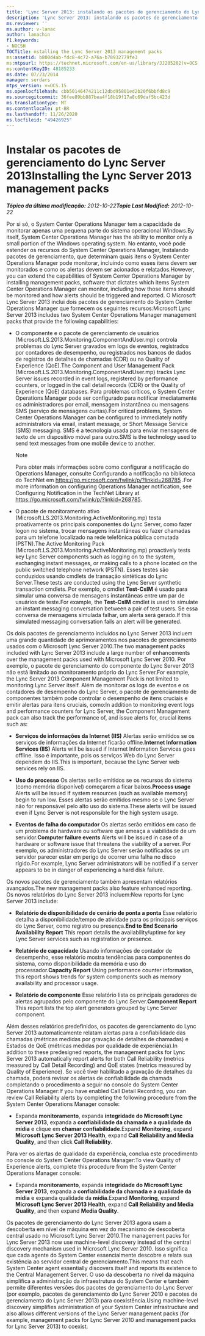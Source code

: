```yaml
---
title: 'Lync Server 2013: instalando os pacotes de gerenciamento do Lync Server 2013'
description: 'Lync Server 2013: instalando os pacotes de gerenciamento do Lync Server 2013.'
ms.reviewer: ''
ms.author: v-lanac
author: lanachin
f1.keywords:
- NOCSH
TOCTitle: nstalling the Lync Server 2013 management packs
ms:assetid: b800d4ab-fdc8-4c72-a76a-b78932779fe3
ms:mtpsurl: https://technet.microsoft.com/en-us/library/JJ205202(v=OCS.15)
ms:contentKeyID: 48185233
ms.date: 07/23/2014
manager: serdars
mtps_version: v=OCS.15
ms.openlocfilehash: cbb50146474211c12dbd95801ed2b20f6bbfd8c9
ms.sourcegitcommit: 36fee89bb887bea4f18b19f17a8c69daf5bc423d
ms.translationtype: MT
ms.contentlocale: pt-BR
ms.lasthandoff: 11/26/2020
ms.locfileid: "49426925"
---
```

# <a name="installing-the-lync-server-2013-management-packs"></a><span data-ttu-id="e9a07-103">Instalar os pacotes de gerenciamento do Lync Server 2013</span><span class="sxs-lookup"><span data-stu-id="e9a07-103">Installing the Lync Server 2013 management packs</span></span>

<div data-xmlns="http://www.w3.org/1999/xhtml">

<div class="topic" data-xmlns="http://www.w3.org/1999/xhtml" data-msxsl="urn:schemas-microsoft-com:xslt" data-cs="https://msdn.microsoft.com/">

<div data-asp="https://msdn2.microsoft.com/asp">



</div>

<div id="mainSection">

<div id="mainBody"><span data-ttu-id="e9a07-104">

<span> </span></span><span class="sxs-lookup"><span data-stu-id="e9a07-104">

<span> </span></span></span>

<span data-ttu-id="e9a07-105">_**Tópico da última modificação:** 2012-10-22_</span><span class="sxs-lookup"><span data-stu-id="e9a07-105">_**Topic Last Modified:** 2012-10-22_</span></span>

<span data-ttu-id="e9a07-106">Por si só, o System Center Operations Manager tem a capacidade de monitorar apenas uma pequena parte do sistema operacional Windows.</span><span class="sxs-lookup"><span data-stu-id="e9a07-106">By itself, System Center Operations Manager has the ability to monitor only a small portion of the Windows operating system.</span></span> <span data-ttu-id="e9a07-107">No entanto, você pode estender os recursos do System Center Operations Manager, Instalando pacotes de gerenciamento, que determinam quais itens o System Center Operations Manager pode monitorar, incluindo como esses itens devem ser monitorados e como os alertas devem ser acionados e relatados.</span><span class="sxs-lookup"><span data-stu-id="e9a07-107">However, you can extend the capabilities of System Center Operations Manager by installing management packs, software that dictates which items System Center Operations Manager can monitor, including how those items should be monitored and how alerts should be triggered and reported.</span></span> <span data-ttu-id="e9a07-108">O Microsoft Lync Server 2013 inclui dois pacotes de gerenciamento do System Center Operations Manager que fornecem os seguintes recursos:</span><span class="sxs-lookup"><span data-stu-id="e9a07-108">Microsoft Lync Server 2013 includes two System Center Operations Manager management packs that provide the following capabilities:</span></span>

  - <span data-ttu-id="e9a07-109">O componente e o pacote de gerenciamento de usuários (Microsoft.LS.2013.Monitoring.ComponentAndUser.mp) controla problemas do Lync Server gravados em logs de eventos, registrados por contadores de desempenho, ou registrados nos bancos de dados de registros de detalhes de chamadas (CDR) ou na Quality of Experience (QoE).</span><span class="sxs-lookup"><span data-stu-id="e9a07-109">The Component and User Management Pack (Microsoft.LS.2013.Monitoring.ComponentAndUser.mp) tracks Lync Server issues recorded in event logs, registered by performance counters, or logged in the call detail records (CDR) or the Quality of Experience (QoE) databases.</span></span> <span data-ttu-id="e9a07-110">Para problemas críticos, o System Center Operations Manager pode ser configurado para notificar imediatamente os administradores por email, mensagem instantânea ou mensagens SMS (serviço de mensagens curtas).</span><span class="sxs-lookup"><span data-stu-id="e9a07-110">For critical problems, System Center Operations Manager can be configured to immediately notify administrators via email, instant message, or Short Message Service (SMS) messaging.</span></span> <span data-ttu-id="e9a07-111">SMS é a tecnologia usada para enviar mensagens de texto de um dispositivo móvel para outro.</span><span class="sxs-lookup"><span data-stu-id="e9a07-111">SMS is the technology used to send text messages from one mobile device to another.</span></span>
    
    <div>
    

    > [!NOTE]  
    > <span data-ttu-id="e9a07-112">Para obter mais informações sobre como configurar a notificação do Operations Manager, consulte Configurando a notificação na biblioteca do TechNet em <A class=uri href="https://go.microsoft.com/fwlink/p/?linkid=268785">https://go.microsoft.com/fwlink/p/?linkid=268785</A> .</span><span class="sxs-lookup"><span data-stu-id="e9a07-112">For more information on configuring Operations Manager notification, see Configuring Notification in the TechNet Library at <A class=uri href="https://go.microsoft.com/fwlink/p/?linkid=268785">https://go.microsoft.com/fwlink/p/?linkid=268785</A>.</span></span>

    
    </div>

  - <span data-ttu-id="e9a07-113">O pacote de monitoramento ativo (Microsoft.LS.2013.Monitoring.ActiveMonitoring.mp) testa proativamente os principais componentes do Lync Server, como fazer logon no sistema, trocar mensagens instantâneas ou fazer chamadas para um telefone localizado na rede telefônica pública comutada (PSTN).</span><span class="sxs-lookup"><span data-stu-id="e9a07-113">The Active Monitoring Pack (Microsoft.LS.2013.Monitoring.ActiveMonitoring.mp) proactively tests key Lync Server components such as logging on to the system, exchanging instant messages, or making calls to a phone located on the public switched telephone network (PSTN).</span></span> <span data-ttu-id="e9a07-114">Esses testes são conduzidos usando cmdlets de transação sintéticas do Lync Server.</span><span class="sxs-lookup"><span data-stu-id="e9a07-114">These tests are conducted using the Lync Server synthetic transaction cmdlets.</span></span> <span data-ttu-id="e9a07-115">Por exemplo, o cmdlet **Test-CsIM** é usado para simular uma conversa de mensagens instantâneas entre um par de usuários de teste.</span><span class="sxs-lookup"><span data-stu-id="e9a07-115">For example, the **Test-CsIM** cmdlet is used to simulate an instant messaging conversation between a pair of test users.</span></span> <span data-ttu-id="e9a07-116">Se essa conversa de mensagens simulada falhar, um alerta será gerado.</span><span class="sxs-lookup"><span data-stu-id="e9a07-116">If this simulated messaging conversation fails an alert will be generated.</span></span>

<span data-ttu-id="e9a07-117">Os dois pacotes de gerenciamento incluídos no Lync Server 2013 incluem uma grande quantidade de aprimoramentos nos pacotes de gerenciamento usados com o Microsoft Lync Server 2010.</span><span class="sxs-lookup"><span data-stu-id="e9a07-117">The two management packs included with Lync Server 2013 include a large number of enhancements over the management packs used with Microsoft Lync Server 2010.</span></span> <span data-ttu-id="e9a07-118">Por exemplo, o pacote de gerenciamento do componente do Lync Server 2013 não está limitado ao monitoramento próprio do Lync Server.</span><span class="sxs-lookup"><span data-stu-id="e9a07-118">For example, the Lync Server 2013 Component Management Pack is not limited to monitoring Lync Server itself.</span></span> <span data-ttu-id="e9a07-119">Além de monitorar os logs de eventos e os contadores de desempenho do Lync Server, o pacote de gerenciamento de componentes também pode controlar o desempenho de itens cruciais e emitir alertas para itens cruciais, como:</span><span class="sxs-lookup"><span data-stu-id="e9a07-119">In addition to monitoring event logs and performance counters for Lync Server, the Component Management pack can also track the performance of, and issue alerts for, crucial items such as:</span></span>

  - <span data-ttu-id="e9a07-120">**Serviços de informações da Internet (IIS)**   Alertas serão emitidos se os serviços de informações da Internet ficarão offline.</span><span class="sxs-lookup"><span data-stu-id="e9a07-120">**Internet Information Services (IIS)**   Alerts will be issued if Internet Information Services goes offline.</span></span> <span data-ttu-id="e9a07-121">Isso é importante, pois os serviços Web do Lync Server dependem do IIS.</span><span class="sxs-lookup"><span data-stu-id="e9a07-121">This is important, because the Lync Server web services rely on IIS.</span></span>

  - <span data-ttu-id="e9a07-122">**Uso do processo**   Os alertas serão emitidos se os recursos do sistema (como memória disponível) começarem a ficar baixos.</span><span class="sxs-lookup"><span data-stu-id="e9a07-122">**Process usage**   Alerts will be issued if system resources (such as available memory) begin to run low.</span></span> <span data-ttu-id="e9a07-123">Esses alertas serão emitidos mesmo se o Lync Server não for responsável pelo alto uso do sistema.</span><span class="sxs-lookup"><span data-stu-id="e9a07-123">These alerts will be issued even if Lync Server is not responsible for the high system usage.</span></span>

  - <span data-ttu-id="e9a07-124">**Eventos de falha do computador**   Os alertas serão emitidos em caso de um problema de hardware ou software que ameaça a viabilidade de um servidor.</span><span class="sxs-lookup"><span data-stu-id="e9a07-124">**Computer failure events**   Alerts will be issued in case of a hardware or software issue that threatens the viability of a server.</span></span> <span data-ttu-id="e9a07-125">Por exemplo, os administradores do Lync Server serão notificados se um servidor parecer estar em perigo de ocorrer uma falha no disco rígido.</span><span class="sxs-lookup"><span data-stu-id="e9a07-125">For example, Lync Server administrators will be notified if a server appears to be in danger of experiencing a hard disk failure.</span></span>

<span data-ttu-id="e9a07-126">Os novos pacotes de gerenciamento também apresentam relatórios avançados.</span><span class="sxs-lookup"><span data-stu-id="e9a07-126">The new management packs also feature enhanced reporting.</span></span> <span data-ttu-id="e9a07-127">Os novos relatórios do Lync Server 2013 incluem:</span><span class="sxs-lookup"><span data-stu-id="e9a07-127">New reports for Lync Server 2013 include:</span></span>

  - <span data-ttu-id="e9a07-128">**Relatório de disponibilidade de cenário de ponta a ponta**   Esse relatório detalha a disponibilidade/tempo de atividade para os principais serviços do Lync Server, como registro ou presença.</span><span class="sxs-lookup"><span data-stu-id="e9a07-128">**End to End Scenario Availability Report**   This report details the availability/uptime for key Lync Server services such as registration or presence.</span></span>

  - <span data-ttu-id="e9a07-129">**Relatório de capacidade**   Usando informações de contador de desempenho, esse relatório mostra tendências para componentes do sistema, como disponibilidade da memória e uso do processador.</span><span class="sxs-lookup"><span data-stu-id="e9a07-129">**Capacity Report**   Using performance counter information, this report shows trends for system components such as memory availability and processor usage.</span></span>

  - <span data-ttu-id="e9a07-130">**Relatório de componente**   Esse relatório lista os principais geradores de alertas agrupados pelo componente do Lync Server.</span><span class="sxs-lookup"><span data-stu-id="e9a07-130">**Component Report**   This report lists the top alert generators grouped by Lync Server component.</span></span>

<span data-ttu-id="e9a07-131">Além desses relatórios predefinidos, os pacotes de gerenciamento do Lync Server 2013 automaticamente relatam alertas para a confiabilidade das chamadas (métricas medidas por gravação de detalhes de chamadas) e Estados de QoE (métricas medidas por qualidade de experiência).</span><span class="sxs-lookup"><span data-stu-id="e9a07-131">In addition to these predesigned reports, the management packs for Lync Server 2013 automatically report alerts for both Call Reliability (metrics measured by Call Detail Recording) and QoE states (metrics measured by Quality of Experience).</span></span> <span data-ttu-id="e9a07-132">Se você tiver habilitado a gravação de detalhes da chamada, poderá revisar os alertas de confiabilidade da chamada completando o procedimento a seguir no console do System Center Operations Manager:</span><span class="sxs-lookup"><span data-stu-id="e9a07-132">If you have enabled Call Detail Recording, you can review Call Reliability alerts by completing the following procedure from the System Center Operations Manager console:</span></span>

  - <span data-ttu-id="e9a07-133">Expanda **monitoramento**, expanda **integridade do Microsoft Lync Server 2013**, expanda a **confiabilidade da chamada e a qualidade da mídia** e clique em **chamar confiabilidade**.</span><span class="sxs-lookup"><span data-stu-id="e9a07-133">Expand **Monitoring**, expand **Microsoft Lync Server 2013 Health**, expand **Call Reliability and Media Quality**, and then click **Call Reliability**.</span></span>

<span data-ttu-id="e9a07-134">Para ver os alertas de qualidade da experiência, conclua este procedimento no console do System Center Operations Manager:</span><span class="sxs-lookup"><span data-stu-id="e9a07-134">To view Quality of Experience alerts, complete this procedure from the System Center Operations Manager console:</span></span>

  - <span data-ttu-id="e9a07-135">Expanda **monitoramento**, expanda **integridade do Microsoft Lync Server 2013**, expanda a **confiabilidade da chamada e a qualidade da mídia** e expanda qualidade da **mídia**.</span><span class="sxs-lookup"><span data-stu-id="e9a07-135">Expand **Monitoring**, expand **Microsoft Lync Server 2013 Health**, expand **Call Reliability and Media Quality**, and then expand **Media Quality**.</span></span>

<span data-ttu-id="e9a07-136">Os pacotes de gerenciamento do Lync Server 2013 agora usam a descoberta em nível de máquina em vez do mecanismo de descoberta central usado no Microsoft Lync Server 2010.</span><span class="sxs-lookup"><span data-stu-id="e9a07-136">The management packs for Lync Server 2013 now use machine-level discovery instead of the central discovery mechanism used in Microsoft Lync Server 2010.</span></span> <span data-ttu-id="e9a07-137">Isso significa que cada agente do System Center essencialmente descobre e relata sua existência ao servidor central de gerenciamento.</span><span class="sxs-lookup"><span data-stu-id="e9a07-137">This means that each System Center agent essentially discovers itself and reports its existence to the Central Management Server.</span></span> <span data-ttu-id="e9a07-138">O uso da descoberta no nível da máquina simplifica a administração da infraestrutura do System Center e também permite diferentes versões dos pacotes de gerenciamento do Lync Server (por exemplo, pacotes de gerenciamento do Lync Server 2010 e pacotes de gerenciamento do Lync Server 2013) para coexistência.</span><span class="sxs-lookup"><span data-stu-id="e9a07-138">Using machine-level discovery simplifies administration of your System Center infrastructure and also allows different versions of the Lync Server management packs (for example, management packs for Lync Server 2010 and management packs for Lync Server 2013) to coexist.</span></span>

<span data-ttu-id="e9a07-139"></div>

<span> </span>

</div>

</div>

</span><span class="sxs-lookup"><span data-stu-id="e9a07-139"></div>

<span> </span>

</div>

</div>

</span></span></div>


